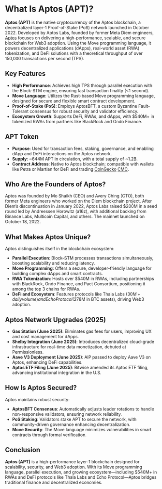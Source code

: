 # What Is Aptos (APT)?

**Aptos (APT)** is the native cryptocurrency of the Aptos blockchain, a decentralized layer-1 Proof-of-Stake (PoS) network launched in October 2022. Developed by Aptos Labs, founded by former Meta Diem engineers, [Aptos](https://aptosfoundation.org/) focuses on delivering a high-performance, scalable, and secure blockchain for Web3 adoption. Using the Move programming language, it powers decentralized applications (dApps), real-world asset (RWA) tokenization, and DeFi solutions with a theoretical throughput of over 150,000 transactions per second (TPS). 

## Key Features
- **High Performance**: Achieves high TPS through parallel execution with the Block-STM engine, ensuring fast transaction finality (<1 second).
- **Move Language**: Utilizes the Rust-based Move programming language, designed for secure and flexible smart contract development.
- **Proof-of-Stake (PoS)**: Employs AptosBFT, a custom Byzantine Fault-Tolerant consensus for robust security and validator efficiency.
- **Ecosystem Growth**: Supports DeFi, RWAs, and dApps, with $540M+ in tokenized RWAs from partners like BlackRock and Ondo Finance.

## APT Token
- **Purpose**: Used for transaction fees, staking, governance, and enabling dApp and DeFi interactions on the Aptos network.
- **Supply**: ~644M APT in circulation, with a total supply of ~1.2B. 
- **Contract Address**: Native to Aptos blockchain; compatible with wallets like Petra or Martian for DeFi and trading [CoinGecko](https://www.coingecko.com/en/coins/aptos) [CMC](https://coinmarketcap.com/currencies/aptos/).


## Who Are the Founders of Aptos?
Aptos was founded by Mo Shaikh (CEO) and Avery Ching (CTO), both former Meta engineers who worked on the Diem blockchain project. After Diem’s discontinuation in January 2022, Aptos Labs raised $200M in a seed round led by Andreessen Horowitz (a16z), with additional backing from Binance Labs, Multicoin Capital, and others. The mainnet launched on October 18, 2022.

## What Makes Aptos Unique?
Aptos distinguishes itself in the blockchain ecosystem:
- **Parallel Execution**: Block-STM processes transactions simultaneously, boosting scalability and reducing latency.
- **Move Programming**: Offers a secure, developer-friendly language for building complex dApps and smart contracts.
- **RWA Tokenization**: Hosts over $540M in RWAs, including partnerships with BlackRock, Ondo Finance, and Pact Consortium, positioning it among the top 3 chains for RWAs.
- **DeFi and Ecosystem**: Features protocols like Thala Labs ($30M+ daily volume) and Echo Protocol ($278M in BTC assets), driving Web3 adoption.

## Aptos Network Upgrades (2025)
- **Gas Station (June 2025)**: Eliminates gas fees for users, improving UX and cost management for dApps.
- **Shelby Integration (June 2025)**: Introduces decentralized cloud-grade infrastructure for real-time data monetization, debuted at Permissionless.
- **Aave V3 Deployment (June 2025)**: AIP passed to deploy Aave V3 on Aptos, enhancing DeFi capabilities.
- **Aptos ETF Filing (June 2025)**: Bitwise amended its Aptos ETF filing, advancing institutional integration in the U.S.

## How Is Aptos Secured?
Aptos maintains robust security:
- **AptosBFT Consensus**: Automatically adjusts leader rotations to handle non-responsive validators, ensuring network reliability.
- **PoS Staking**: Validators stake APT to secure the network, with community-driven governance enhancing decentralization.
- **Move Security**: The Move language minimizes vulnerabilities in smart contracts through formal verification.


## Conclusion
**Aptos (APT)** is a high-performance layer-1 blockchain designed for scalability, security, and Web3 adoption. With its Move programming language, parallel execution, and growing ecosystem—including $540M+ in RWAs and DeFi protocols like Thala Labs and Echo Protocol—Aptos bridges traditional finance and decentralized economies. 
